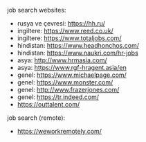 job search websites:

- rusya ve çevresi: https://hh.ru/
- ingiltere: https://www.reed.co.uk/
- ingiltere: https://www.totaljobs.com/
- hindistan: https://www.headhonchos.com/
- hindistan: https://www.naukri.com/hr-jobs
- asya: http://www.hrmasia.com/
- asya: https://www.rgf-hragent.asia/en
- genel: https://www.michaelpage.com/
- genel: https://www.monster.com/
- genel: http://www.frazerjones.com/
- genel: https://tr.indeed.com/
- https://outtalent.com/

job search (remote):
- https://weworkremotely.com/
